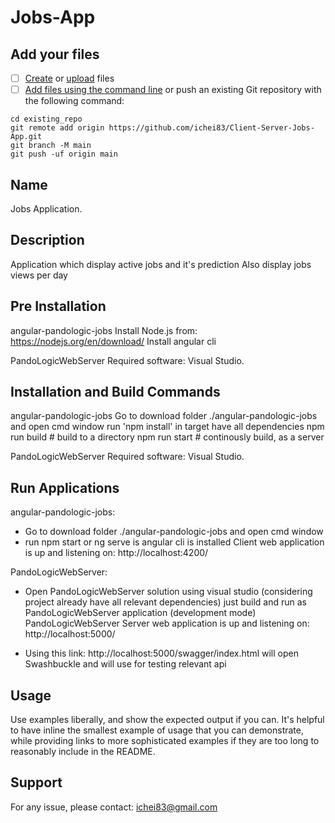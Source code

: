 # Jobs-App

## Add your files

- [ ] [Create](https://docs.gitlab.com/ee/user/project/repository/web_editor.html#create-a-file) or [upload](https://docs.gitlab.com/ee/user/project/repository/web_editor.html#upload-a-file) files
- [ ] [Add files using the command line](https://docs.gitlab.com/ee/gitlab-basics/add-file.html#add-a-file-using-the-command-line) or push an existing Git repository with the following command:

```
cd existing_repo
git remote add origin https://github.com/ichei83/Client-Server-Jobs-App.git
git branch -M main
git push -uf origin main
```

## Name
Jobs Application.


## Description
Application which display active jobs and it's prediction
Also display jobs views per day

## Pre Installation

angular-pandologic-jobs
Install Node.js from: https://nodejs.org/en/download/
Install angular cli

PandoLogicWebServer
Required software: Visual Studio.


## Installation and Build Commands
angular-pandologic-jobs
Go to download folder ./angular-pandologic-jobs and open cmd window
run 'npm install' in target have all dependencies
npm run build # build to a directory
npm run start # continously build, as a server

PandoLogicWebServer
Required software: Visual Studio.

## Run Applications

 angular-pandologic-jobs:
  - Go to download folder ./angular-pandologic-jobs and open cmd window
  - run npm start or ng serve is angular cli is installed
  Client web application is up and listening on: http://localhost:4200/

PandoLogicWebServer:
 - Open PandoLogicWebServer solution using visual studio (considering project already have all relevant dependencies) just build and run   as PandoLogicWebServer application (development mode)
  PandoLogicWebServer Server web application is up and listening on: http://localhost:5000/
  * Using this link: http://localhost:5000/swagger/index.html will open Swashbuckle and will use for testing relevant api

## Usage
Use examples liberally, and show the expected output if you can. It's helpful to have inline the smallest example of usage that you can demonstrate, while providing links to more sophisticated examples if they are too long to reasonably include in the README.

## Support
For any issue, please contact: ichei83@gmail.com

